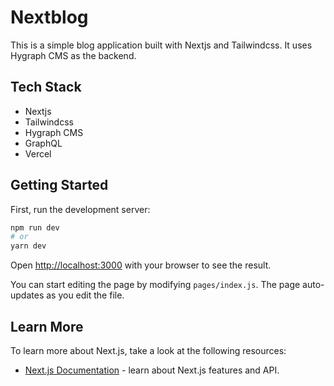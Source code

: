 # Nextblog

This is a simple blog application built with Nextjs and Tailwindcss. It uses Hygraph CMS as the backend.

## Tech Stack

-   Nextjs
-   Tailwindcss
-   Hygraph CMS
-   GraphQL
-   Vercel

## Getting Started

First, run the development server:

```bash
npm run dev
# or
yarn dev
```

Open [http://localhost:3000](http://localhost:3000) with your browser to see the result.

You can start editing the page by modifying `pages/index.js`. The page auto-updates as you edit the file.

## Learn More

To learn more about Next.js, take a look at the following resources:

-   [Next.js Documentation](https://nextjs.org/docs) - learn about Next.js features and API.
